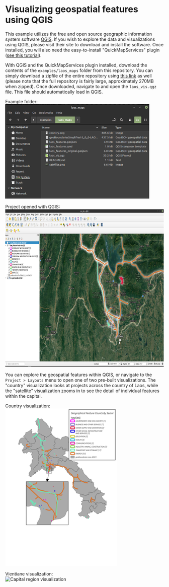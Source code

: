 # Visualizing geospatial features using QGIS

This example utilizes the free and open source geographic information system software [QGIS](https://qgis.org/). If you wish to explore the data and visualizations using QGIS, please visit their site to download and install the software. Once installed, you will also need the easy-to-install "QuickMapServices" plugin ([see this tutorial](https://docs.qgis.org/3.16/en/docs/training_manual/qgis_plugins/plugin_examples.html)).

With QGIS and the QuickMapServices plugin installed, download the contents of the `examples/laos_maps` folder from this repository. You can simply download a zipfile of the entire repository using [this link](https://github.com/aiddata/china-osm-geodata/archive/refs/heads/master.zip) as well (please note that the full repository is fairly large, approximately 270MB when zipped). Once downloaded, navigate to and open the `laos_vis.qgz` file. This file should automatically load in QGIS.


Example folder: \
<img alt="Example folder" src="folder.png" height="300">

Project opened with QGIS: \
<img alt="QGIS Project" src="qgis.png" height="500">


You can explore the geospatial features within QGIS, or navigate to the `Project > Layouts` menu to open one of two pre-built visualizations. The "country" visualization looks at projects across the country of Laos, while the "satellite" visualization zooms in to see the detail of individual features within the capital.


Country visualization: \
<img alt="Country level visualization" src="country.png" height="500">


Vientiane visualization:\
<img alt="Capital region visualization" src="satellite.png" height="500">
